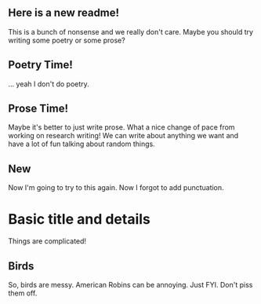 ## Here is a new readme!

This is a bunch of nonsense and we really don't care. Maybe you should try writing some poetry or some prose?

## Poetry Time!

... yeah I don't do poetry. 

## Prose Time!

Maybe it's better to just write prose. What a nice change of pace from working on research writing! We can write about anything we want and have a lot of fun talking about random things. 

## New

Now I'm going to try to this again. Now I forgot to add punctuation. 

# Basic title and details
Things are complicated!
## Birds

So, birds are messy. American Robins can be annoying. Just FYI. Don't piss them off.

